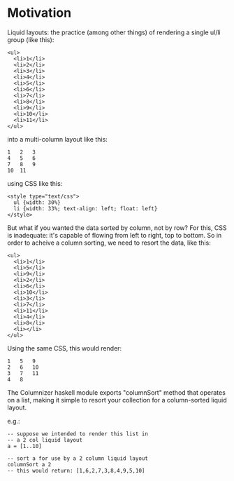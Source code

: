 # Motivation

Liquid layouts: the practice (among other things) of rendering a single ul/li group (like this):

    <ul>
      <li>1</li>
      <li>2</li>
      <li>3</li>
      <li>4</li>
      <li>5</li>
      <li>6</li>
      <li>7</li>
      <li>8</li>
      <li>9</li>
      <li>10</li>
      <li>11</li>
    </ul>

into a multi-column layout like this: 
  
    1   2   3
    4   5   6
    7   8   9
    10  11

using CSS like this: 

    <style type="text/css">
      ul {width: 30%}
      li {width: 33%; text-align: left; float: left}
    </style>


But what if you wanted the data sorted by column, not by row? For this, CSS is inadequate: it's capable of flowing from left to right, top to bottom. So in order to acheive a column sorting, we need to resort the data, like this: 

    <ul>
      <li>1</li>
      <li>5</li>
      <li>9</li>
      <li>2</li>
      <li>6</li>
      <li>10</li>
      <li>3</li>
      <li>7</li>
      <li>11</li>
      <li>4</li>
      <li>8</li>
      <li></li>
    </ul>

Using the same CSS, this would render: 

    1   5   9
    2   6   10
    3   7   11 
    4   8

The Columnizer haskell module exports "columnSort" method that operates on a list, making it simple to resort your collection for a column-sorted liquid layout.

e.g.:
    
    -- suppose we intended to render this list in
    -- a 2 col liquid layout
    a = [1..10]

    -- sort a for use by a 2 column liquid layout
    columnSort a 2
    -- this would return: [1,6,2,7,3,8,4,9,5,10]
